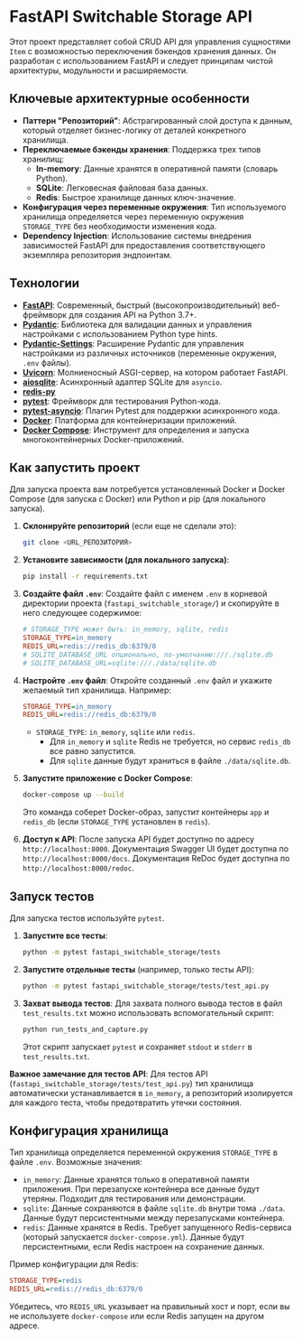 
# FastAPI Switchable Storage API

Этот проект представляет собой CRUD API для управления сущностями `Item` с возможностью переключения бэкендов хранения данных. Он разработан с использованием FastAPI и следует принципам чистой архитектуры, модульности и расширяемости.

## Ключевые архитектурные особенности

- **Паттерн "Репозиторий"**: Абстрагированный слой доступа к данным, который отделяет бизнес-логику от деталей конкретного хранилища.
- **Переключаемые бэкенды хранения**: Поддержка трех типов хранилищ:
    - **In-memory**: Данные хранятся в оперативной памяти (словарь Python).
    - **SQLite**: Легковесная файловая база данных.
    - **Redis**: Быстрое хранилище данных ключ-значение.
- **Конфигурация через переменные окружения**: Тип используемого хранилища определяется через переменную окружения `STORAGE_TYPE` без необходимости изменения кода.
- **Dependency Injection**: Использование системы внедрения зависимостей FastAPI для предоставления соответствующего экземпляра репозитория эндпоинтам.

## Технологии

- [**FastAPI**](https://fastapi.tiangolo.com/): Современный, быстрый (высокопроизводительный) веб-фреймворк для создания API на Python 3.7+.
- [**Pydantic**](https://pydantic.dev/): Библиотека для валидации данных и управления настройками с использованием Python type hints.
- [**Pydantic-Settings**](https://pydantic-docs.helpmanual.io/blog/pydantic-settings/): Расширение Pydantic для управления настройками из различных источников (переменные окружения, `.env` файлы).
- [**Uvicorn**](https://www.uvicorn.org/): Молниеносный ASGI-сервер, на котором работает FastAPI.
- [**aiosqlite**](https://pypi.org/project/aiosqlite/): Асинхронный адаптер SQLite для `asyncio`.
- [**redis-py**](https://redis.readthedocs.io/en/stable/)
- [**pytest**](https://docs.pytest.org/): Фреймворк для тестирования Python-кода.
- [**pytest-asyncio**](https://pytest-asyncio.readthedocs.io/en/latest/): Плагин Pytest для поддержки асинхронного кода.
- [**Docker**](https://www.docker.com/): Платформа для контейнеризации приложений.
- [**Docker Compose**](https://docs.docker.com/compose/): Инструмент для определения и запуска многоконтейнерных Docker-приложений.

## Как запустить проект

Для запуска проекта вам потребуется установленный Docker и Docker Compose (для запуска с Docker) или Python и pip (для локального запуска).

1.  **Склонируйте репозиторий** (если еще не сделали это):

    ```bash
    git clone <URL_РЕПОЗИТОРИЯ>

    ```

2.  **Установите зависимости (для локального запуска)**:

    ```bash
    pip install -r requirements.txt
    ```

3.  **Создайте файл `.env`**: Создайте файл с именем `.env` в корневой директории проекта (`fastapi_switchable_storage/`) и скопируйте в него следующее содержимое:

    ```ini
    # STORAGE_TYPE может быть: in_memory, sqlite, redis
    STORAGE_TYPE=in_memory
    REDIS_URL=redis://redis_db:6379/0
    # SQLITE_DATABASE_URL опционально, по-умолчанию:///./sqlite.db
    # SQLITE_DATABASE_URL=sqlite:///./data/sqlite.db
    ```

4.  **Настройте `.env` файл**: Откройте созданный `.env` файл и укажите желаемый тип хранилища. Например:

    ```ini
    STORAGE_TYPE=in_memory
    REDIS_URL=redis://redis_db:6379/0
    ```

    -   `STORAGE_TYPE`: `in_memory`, `sqlite` или `redis`. 
        -   Для `in_memory` и `sqlite` Redis не требуется, но сервис `redis_db` все равно запустится. 
        -   Для `sqlite` данные будут храниться в файле `./data/sqlite.db`.

5.  **Запустите приложение с Docker Compose**:

    ```bash
    docker-compose up --build
    ```

    Это команда соберет Docker-образ, запустит контейнеры `app` и `redis_db` (если `STORAGE_TYPE` установлен в `redis`).

6.  **Доступ к API**: После запуска API будет доступно по адресу `http://localhost:8000`.
    Документация Swagger UI будет доступна по `http://localhost:8000/docs`.
    Документация ReDoc будет доступна по `http://localhost:8000/redoc`.

## Запуск тестов

Для запуска тестов используйте `pytest`.

1.  **Запустите все тесты**:

    ```bash
    python -m pytest fastapi_switchable_storage/tests
    ```

2.  **Запустите отдельные тесты** (например, только тесты API):

    ```bash
    python -m pytest fastapi_switchable_storage/tests/test_api.py
    ```

3.  **Захват вывода тестов**: Для захвата полного вывода тестов в файл `test_results.txt` можно использовать вспомогательный скрипт:

    ```bash
    python run_tests_and_capture.py
    ```

    Этот скрипт запускает `pytest` и сохраняет `stdout` и `stderr` в `test_results.txt`.

**Важное замечание для тестов API**: Для тестов API (`fastapi_switchable_storage/tests/test_api.py`) тип хранилища автоматически устанавливается в `in_memory`, а репозиторий изолируется для каждого теста, чтобы предотвратить утечки состояния.

## Конфигурация хранилища

Тип хранилища определяется переменной окружения `STORAGE_TYPE` в файле `.env`. Возможные значения:

-   `in_memory`: Данные хранятся только в оперативной памяти приложения. При перезапуске контейнера все данные будут утеряны. Подходит для тестирования или демонстрации.
-   `sqlite`: Данные сохраняются в файле `sqlite.db` внутри тома `./data`. Данные будут персистентными между перезапусками контейнера.
-   `redis`: Данные хранятся в Redis. Требует запущенного Redis-сервиса (который запускается `docker-compose.yml`). Данные будут персистентными, если Redis настроен на сохранение данных.

Пример конфигурации для Redis:

```ini
STORAGE_TYPE=redis
REDIS_URL=redis://redis_db:6379/0
```

Убедитесь, что `REDIS_URL` указывает на правильный хост и порт, если вы не используете `docker-compose` или если Redis запущен на другом адресе.
